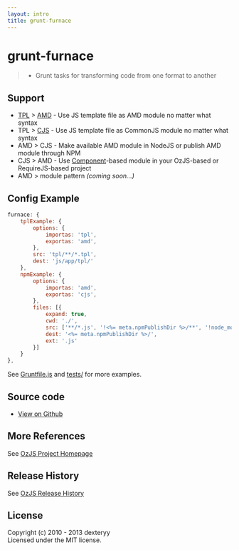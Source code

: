 ```yaml
---
layout: intro
title: grunt-furnace
---
```


# grunt-furnace

> * Grunt tasks for transforming code from one format to another

## Support 

* [TPL]() > [AMD](https://github.com/amdjs/amdjs-api/wiki/AMD) - Use JS template file as AMD module no matter what syntax 
* TPL > [CJS](http://wiki.commonjs.org/wiki/Modules/1.1) - Use JS template file as CommonJS module no matter what syntax
* AMD > CJS - Make available AMD module in NodeJS or publish AMD module through NPM
* CJS > AMD - Use [Component](https://github.com/component/component/wiki/Components)-based module in your OzJS-based or RequireJS-based project 
* AMD > module pattern _(coming soon...)_

## Config Example

```javascript
furnace: {
    tplExample: {
        options: {
            importas: 'tpl',
            exportas: 'amd',
        },
        src: 'tpl/**/*.tpl',
        dest: 'js/app/tpl/'
    },
    npmExample: {
        options: {
            importas: 'amd',
            exportas: 'cjs',
        },
        files: [{
            expand: true,
            cwd: './',
            src: ['**/*.js', '!<%= meta.npmPublishDir %>/**', '!node_modules/**', 'Gruntfile.js'],
            dest: '<%= meta.npmPublishDir %>/',
            ext: '.js'
        }]
    }
},
```

See [Gruntfile.js](https://github.com/dexteryy/grunt-furnace/blob/master/Gruntfile.js) and [tests/](https://github.com/dexteryy/grunt-furnace/blob/master/tests) for more examples.

## Source code

* [View on Github](https://github.com/dexteryy/grunt-furnace)

## More References

See [OzJS Project Homepage](http://ozjs.org/)

## Release History

See [OzJS Release History](http://ozjs.org/#release)

## License

Copyright (c) 2010 - 2013 dexteryy  
Licensed under the MIT license.

